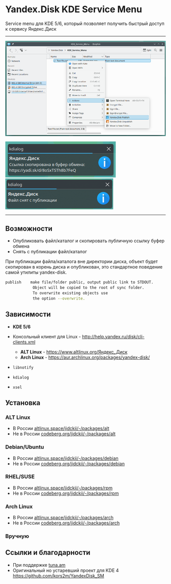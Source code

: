 # Yandex.Disk KDE Service Menu

Service menu для KDE 5/6, который позволяет получить быстрый доступ к сервису Яндекс.Диск

---

![](img/preview.png)

![](img/preview_publish.png)
![](img/preview_unpublish.png)

---

## Возможности

- Опубликовать файл/каталог и скопировать публичную ссылку буфер обмена
- Снять с публикации файл/каталог

При публикации файла/каталога вне директории диска, объект будет скопирован в корень диска и опубликован, это стандартное поведение самой утилиты yandex-disk.

```sh
publish    make file/folder public, output public link to STDOUT.
            Object will be copied to the root of sync folder.
            To overwrite existing objects use
            the option --overwrite.
```

## Зависимости

- **KDE 5/6**
- Консольный клиент для Linux - http://help.yandex.ru/disk/cli-clients.xml  
    - **ALT Linux** - https://www.altlinux.org/Яндекс_Диск
    - **Arch Linux** - https://aur.archlinux.org/packages/yandex-disk/

- `libnotify`
- `kdialog`
- `xsel`

## Установка

### ALT Linux

- В России [altlinux.space/jidckii/-/packages/alt](https://altlinux.space/jidckii/-/packages/alt/yandex-disk-kde-service-menu/)
- Не в России [codeberg.org/jidckii/-/packages/alt](https://codeberg.org/jidckii/-/packages/alt/yandex-disk-kde-service-menu/)

### Debian/Ubuntu

- В России [altlinux.space/jidckii/-/packages/debian](https://altlinux.space/jidckii/-/packages/debian/yandex-disk-kde-service-menu/)
- Не в России [codeberg.org/jidckii/-/packages/debian](https://codeberg.org/jidckii/-/packages/debian/yandex-disk-kde-service-menu/)

### RHEL/SUSE

- В России [altlinux.space/jidckii/-/packages/rpm](https://altlinux.space/jidckii/-/packages/rpm/yandex-disk-kde-service-menu/)
- Не в России [codeberg.org/jidckii/-/packages/rpm](https://codeberg.org/jidckii/-/packages/rpm/yandex-disk-kde-service-menu/)

### Arch Linux

- В России [altlinux.space/jidckii/-/packages/arch](https://altlinux.space/jidckii/-/packages/arch/yandex-disk-kde-service-menu/)
- Не в России [codeberg.org/jidckii/-/packages/arch](https://codeberg.org/jidckii/-/packages/arch/yandex-disk-kde-service-menu/)

### Вручную



## Ссылки и благодарности

- При поддержке [tuna.am](https://tuna.am)
- Оригинальный но устаревший проект для KDE 4 <https://github.com/kors2m/YandexDisk_SM>
